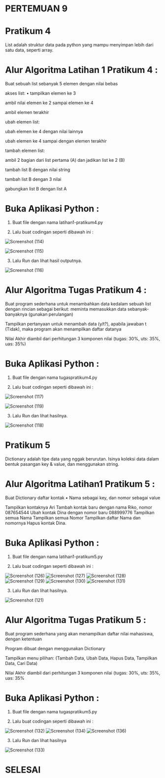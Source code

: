 # PERTEMUAN 9

# Pratikum 4

List adalah struktur data pada python yang mampu menyimpan lebih dari satu data, seperti array.

# Alur Algoritma Latihan 1 Pratikum 4 :

Buat sebuah list sebanyak 5 elemen dengan nilai bebas 

akses list: • tampilkan elemen ke 3 

ambil nilai elemen ke 2 sampai elemen ke 4 

ambil elemen terakhir 

ubah elemen list: 

ubah elemen ke 4 dengan nilai lainnya 

ubah elemen ke 4 sampai dengan elemen terakhir 

tambah elemen list: 

ambil 2 bagian dari list pertama (A) dan jadikan list ke 2 (B) 

tambah list B dengan nilai string 

tambah list B dengan 3 nilai 

gabungkan list B dengan list A

# Buka Aplikasi Python :

1. Buat file dengan nama latihan1-pratikum4.py

2. Lalu buat codingan seperti dibawah ini : 

![Screenshot (114)](https://user-images.githubusercontent.com/72993076/100361631-f8745580-302c-11eb-893d-586fde74251e.png)

![Screenshot (115)](https://user-images.githubusercontent.com/72993076/100361637-fa3e1900-302c-11eb-8dac-df72a1659d55.png)

3. Lalu Run dan lihat hasil outputnya.

![Screenshot (116)](https://user-images.githubusercontent.com/72993076/100361643-fb6f4600-302c-11eb-96dd-3a63061f2135.png)

# Alur Algoritma Tugas Pratikum 4 : 

Buat program sederhana untuk menambahkan data kedalam sebuah list dengan rincian sebagai berikut: meminta memasukkan data sebanyak-banyaknya (gunakan perulangan)

Tampilkan pertanyaan untuk menambah data (y/t?), apabila jawaban t (Tidak), maka program akan menampilkan daftar datanya

Nilai Akhir diambil dari perhitungan 3 komponen nilai (tugas: 30%, uts: 35%, uas: 35%)

# Buka Aplikasi Python :

1. Buat file dengan nama tugaspratikum4.py

2. Lalu buat codingan seperti dibawah ini :

![Screenshot (117)](https://user-images.githubusercontent.com/72993076/100362332-dc24e880-302d-11eb-9259-edefa1f878e2.png)

![Screenshot (119)](https://user-images.githubusercontent.com/72993076/100362336-dcbd7f00-302d-11eb-8555-0b1c42427cd8.png)

3. Lalu Run dan lihat hasilnya.

![Screenshot (118)](https://user-images.githubusercontent.com/72993076/100362341-df1fd900-302d-11eb-8361-dfa3dd203d54.png)

# Pratikum 5 

Dictionary adalah tipe data yang nggak berurutan. Isinya koleksi data dalam bentuk pasangan key & value, dan menggunakan string.

# Alur Algoritma Latihan1 Pratikum 5 :

Buat Dictionary daftar kontak • Nama sebagai key, dan nomor sebagai value

Tampilkan kontaknya Ari
Tambah kontak baru dengan nama Riko, nomor 087654544 
Ubah kontak Dina dengan nomor baru 088999776 
Tampilkan semua Nama
Tampilkan semua Nomor 
Tampilkan daftar Nama dan nomornya 
Hapus kontak Dina.

# Buka Aplikasi Python :

1. Buat file dengan nama latihan1-pratikum5.py

2. Lalu buat codingan seperti dibawah ini :

![Screenshot (126)](https://user-images.githubusercontent.com/72993076/100363556-7c2f4180-302f-11eb-96b4-375a9544af8c.png)
![Screenshot (127)](https://user-images.githubusercontent.com/72993076/100363567-7f2a3200-302f-11eb-8c6a-5f6d43df278a.png)
![Screenshot (128)](https://user-images.githubusercontent.com/72993076/100363571-80f3f580-302f-11eb-9b17-de4e45974b0e.png)
![Screenshot (129)](https://user-images.githubusercontent.com/72993076/100363574-818c8c00-302f-11eb-9654-811ea687070f.png)
![Screenshot (130)](https://user-images.githubusercontent.com/72993076/100363606-8a7d5d80-302f-11eb-9f94-33403ccec10f.png)
![Screenshot (131)](https://user-images.githubusercontent.com/72993076/100363586-84877c80-302f-11eb-90e8-6f42ea9d74f9.png)

3. Lalu Run dan lihat hasilnya.

![Screenshot (121)](https://user-images.githubusercontent.com/72993076/100363607-8b15f400-302f-11eb-9c33-ec71630eb534.png)

# Alur Algoritma Tugas Pratikum 5 :

Buat program sederhana yang akan menampilkan daftar nilai mahasiswa, dengan ketentuan 

Program dibuat dengan menggunakan Dictionary

Tampilkan menu pilihan: (Tambah Data, Ubah Data, Hapus Data, Tampilkan Data, Cari Data) 

Nilai Akhir diambil dari perhitungan 3 komponen nilai (tugas: 30%, uts: 35%, uas: 35%

# Buka Aplikasi Python :

1. Buat file dengan nama tugaspratikum5.py

2. Lalu buat codingan seperti dibawah ini :

![Screenshot (132)](https://user-images.githubusercontent.com/72993076/100364113-4048ac00-3030-11eb-8eb7-e37138bced63.png)
![Screenshot (134)](https://user-images.githubusercontent.com/72993076/100364115-40e14280-3030-11eb-943d-5ff7b52c9404.png)
![Screenshot (136)](https://user-images.githubusercontent.com/72993076/100364151-4e96c800-3030-11eb-8372-c9bc31c2ff2c.png)

3. Lalu Run dan lihat hasilnya

![Screenshot (133)](https://user-images.githubusercontent.com/72993076/100364153-4f2f5e80-3030-11eb-8f65-43447dedbe52.png)

# SELESAI 


